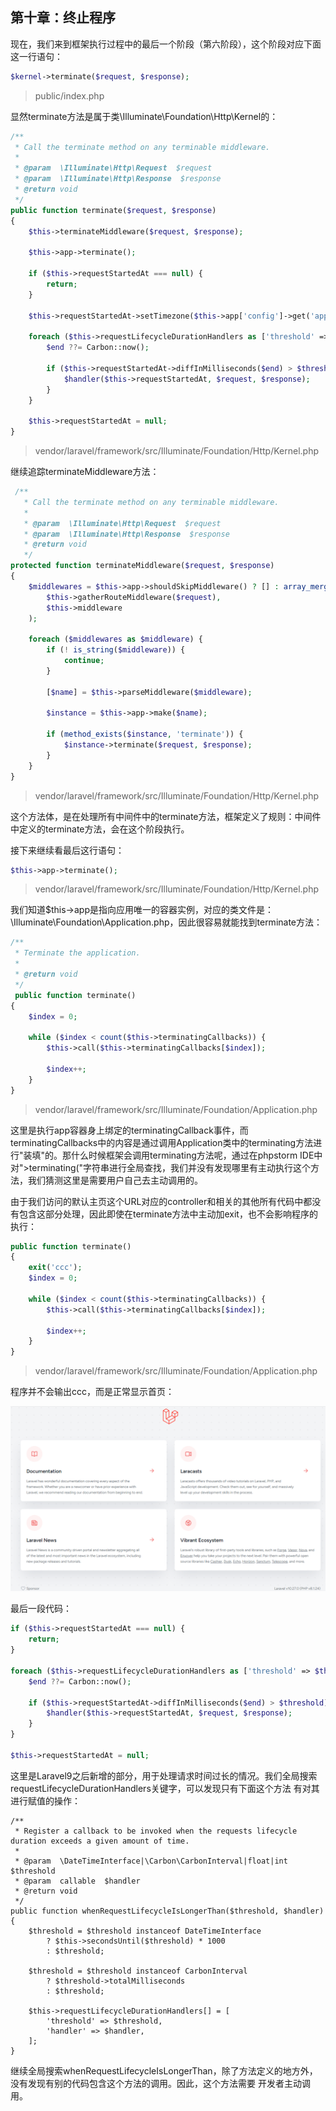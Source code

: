 ## 第十章：终止程序

现在，我们来到框架执行过程中的最后一个阶段（第六阶段），这个阶段对应下面这一行语句：

```php
$kernel->terminate($request, $response);
```

> public/index.php

显然terminate方法是属于类\Illuminate\Foundation\Http\Kernel的：

```php
/**
 * Call the terminate method on any terminable middleware.
 *
 * @param  \Illuminate\Http\Request  $request
 * @param  \Illuminate\Http\Response  $response
 * @return void
 */
public function terminate($request, $response)
{
	$this->terminateMiddleware($request, $response);

	$this->app->terminate();
	
	if ($this->requestStartedAt === null) {
        return;
    }

    $this->requestStartedAt->setTimezone($this->app['config']->get('app.timezone') ?? 'UTC');
	
	foreach ($this->requestLifecycleDurationHandlers as ['threshold' => $threshold, 'handler' => $handler]) {
        $end ??= Carbon::now();

        if ($this->requestStartedAt->diffInMilliseconds($end) > $threshold) {
            $handler($this->requestStartedAt, $request, $response);
        }
    }

    $this->requestStartedAt = null;
}
```

> vendor/laravel/framework/src/Illuminate/Foundation/Http/Kernel.php

继续追踪terminateMiddleware方法：

```php
 /**
   * Call the terminate method on any terminable middleware.
   *
   * @param  \Illuminate\Http\Request  $request
   * @param  \Illuminate\Http\Response  $response
   * @return void
   */
protected function terminateMiddleware($request, $response)
{
	$middlewares = $this->app->shouldSkipMiddleware() ? [] : array_merge(
		$this->gatherRouteMiddleware($request),
		$this->middleware
	);

	foreach ($middlewares as $middleware) {
		if (! is_string($middleware)) {
			continue;
		}

		[$name] = $this->parseMiddleware($middleware);

		$instance = $this->app->make($name);

		if (method_exists($instance, 'terminate')) {
			$instance->terminate($request, $response);
		}
	}
}
```

> vendor/laravel/framework/src/Illuminate/Foundation/Http/Kernel.php

这个方法体，是在处理所有中间件中的terminate方法，框架定义了规则：中间件中定义的terminate方法，会在这个阶段执行。

接下来继续看最后这行语句：

```php
$this->app->terminate();
```

> vendor/laravel/framework/src/Illuminate/Foundation/Http/Kernel.php

我们知道$this->app是指向应用唯一的容器实例，对应的类文件是：\Illuminate\Foundation\Application.php，因此很容易就能找到terminate方法：

```php
/**
 * Terminate the application.
 *
 * @return void
 */
 public function terminate()
{
    $index = 0;

    while ($index < count($this->terminatingCallbacks)) {
        $this->call($this->terminatingCallbacks[$index]);

        $index++;
    }
}
```

> vendor/laravel/framework/src/Illuminate/Foundation/Application.php

这里是执行app容器身上绑定的terminatingCallback事件，而terminatingCallbacks中的内容是通过调用Application类中的terminating方法进行"装填"的。那什么时候框架会调用terminating方法呢，通过在phpstorm IDE中对">terminating("字符串进行全局查找，我们并没有发现哪里有主动执行这个方法，我们猜测这里是需要用户自己去主动调用的。

由于我们访问的默认主页这个URL对应的controller和相关的其他所有代码中都没有包含这部分处理，因此即使在terminate方法中主动加exit，也不会影响程序的执行：

```php
public function terminate()
{
    exit('ccc');
	$index = 0;

    while ($index < count($this->terminatingCallbacks)) {
        $this->call($this->terminatingCallbacks[$index]);

        $index++;
    }
}
```

> vendor/laravel/framework/src/Illuminate/Foundation/Application.php

程序并不会输出ccc，而是正常显示首页：

![](../images/test_11.png)

最后一段代码：
```php
if ($this->requestStartedAt === null) {
    return;
}

foreach ($this->requestLifecycleDurationHandlers as ['threshold' => $threshold, 'handler' => $handler]) {
    $end ??= Carbon::now();

    if ($this->requestStartedAt->diffInMilliseconds($end) > $threshold) {
        $handler($this->requestStartedAt, $request, $response);
    }
}

$this->requestStartedAt = null;
```
这里是Laravel9之后新增的部分，用于处理请求时间过长的情况。我们全局搜索requestLifecycleDurationHandlers关键字，可以发现只有下面这个方法
有对其进行赋值的操作：
```
/**
 * Register a callback to be invoked when the requests lifecycle duration exceeds a given amount of time.
 *
 * @param  \DateTimeInterface|\Carbon\CarbonInterval|float|int  $threshold
 * @param  callable  $handler
 * @return void
 */
public function whenRequestLifecycleIsLongerThan($threshold, $handler)
{
    $threshold = $threshold instanceof DateTimeInterface
        ? $this->secondsUntil($threshold) * 1000
        : $threshold;

    $threshold = $threshold instanceof CarbonInterval
        ? $threshold->totalMilliseconds
        : $threshold;

    $this->requestLifecycleDurationHandlers[] = [
        'threshold' => $threshold,
        'handler' => $handler,
    ];
}
```
继续全局搜索whenRequestLifecycleIsLongerThan，除了方法定义的地方外，没有发现有别的代码包含这个方法的调用。因此，这个方法需要
开发者主动调用。